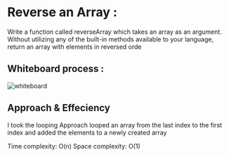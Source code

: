 # Reverse an Array : 
Write a function called reverseArray which takes an array as an argument. Without utilizing any of the built-in methods available to your language, return an array with elements in reversed orde

## Whiteboard process : 

![whiteboard](https://i.ibb.co/jzL5tcB/Capture.png)



## Approach & Effeciency 
I took the looping Approach  looped an array from the last index to the first index and added the elements to a newly created array

Time complexity: O(n)
Space complexity: O(1)

